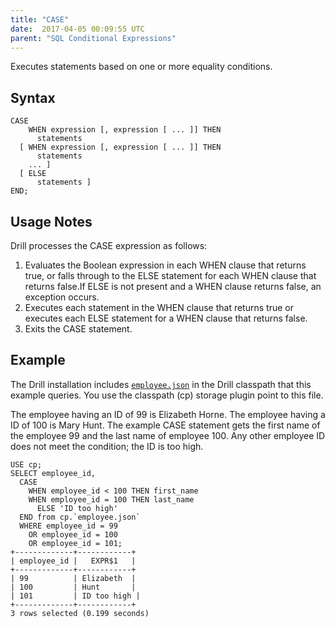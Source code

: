 ```yaml
---
title: "CASE"
date:  2017-04-05 00:09:55 UTC  
parent: "SQL Conditional Expressions"
---
```

Executes statements based on one or more equality conditions.

## Syntax

    CASE
        WHEN expression [, expression [ ... ]] THEN
          statements
      [ WHEN expression [, expression [ ... ]] THEN
          statements
        ... ]
      [ ELSE
          statements ]
    END;

## Usage Notes
Drill processes the CASE expression as follows:

1. Evaluates the Boolean expression in each WHEN clause that returns true, or falls through to the ELSE statement for each WHEN clause that returns false.If ELSE is not present and a WHEN clause returns false, an exception occurs.
2. Executes each statement in the WHEN clause that returns true or executes each ELSE statement for a WHEN clause that returns false. 
3. Exits the CASE statement.

## Example

The Drill installation includes [`employee.json`]({{site.baseurl}}/docs/querying-json-files/) in the Drill classpath that this example queries. You use the classpath (cp) storage plugin point to this file. 

The employee having an ID of 99 is Elizabeth Horne. The employee having a ID of 100 is Mary Hunt. The example CASE statement gets the first name of the employee 99 and the last name of employee 100. Any other employee ID does not meet the condition; the ID is too high.

    USE cp;  
    SELECT employee_id, 
      CASE 
        WHEN employee_id < 100 THEN first_name 
        WHEN employee_id = 100 THEN last_name 
          ELSE 'ID too high' 
      END from cp.`employee.json` 
      WHERE employee_id = 99 
        OR employee_id = 100 
        OR employee_id = 101;
    +-------------+------------+
    | employee_id |   EXPR$1   |
    +-------------+------------+
    | 99          | Elizabeth  |
    | 100         | Hunt       |
    | 101         | ID too high |
    +-------------+------------+
    3 rows selected (0.199 seconds)
